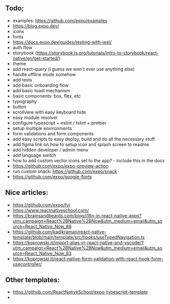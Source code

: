 ## Todo;

- examples: https://github.com/expo/examples
- https://blog.expo.dev/
- icons
- fonts
- https://docs.expo.dev/guides/testing-with-jest/
- auth flow
- storybook (https://storybook.js.org/tutorials/intro-to-storybook/react-native/en/get-started/)
- theme
- add react-query (i guess we won't ever use anything else)
- handle offline mode somehow
- add tests
- add basic onboarding flow
- add basic toast mechanism
- basic components: box, flex, etc
- typography
- button
- scrollview with easy keyboard hide
- easy module resolver
- configure typescript + eslint / tslint + prettier
- setup multiple environments
- form validations and form components
- add easy scripts to easy deploy, build and do all the necessary stuff
- add figma link on how to setup icon and splash screen to readme
- add hidden developer / admin menu
- add language switch
- how to add custom vector icons set to the app? - include this in the docs
- https://github.com/expo/expo-preview-action
- run custom snack: https://github.com/expo/snack
- https://github.com/expo/google-fonts

## Nice articles:

- https://github.com/expo/fyi
- https://www.reactnativeschool.com/
- https://brainsandbeards.com/blog/i18n-in-react-native-apps?utm_campaign=React%2BNative%2BNow&utm_medium=email&utm_source=React_Native_Now_88
- https://github.com/kadikraman/react-native-template/blob/main/template/src/hooks/useTypedNavigation.ts
- https://koprowski.it/import-alias-in-react-native-and-vscode/?utm_campaign=React%2BNative%2BNow&utm_medium=email&utm_source=React_Native_Now_83
- https://koprowski.it/react-native-form-validation-with-react-hook-form-usecontroller/

## Other templates:

- https://github.com/ReactNativeSchool/expo-typescript-template
-
